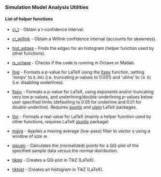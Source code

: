 ### Simulation Model Analysis Utilities

#### List of helper functions

* [ci_t](ci_t.m) - Obtain a t-confidence interval.

* [ci_willink](ci_willink.m) - Obtain a Willink confidence interval 
(accounts for skewness).

* [hist_edges](hist_edges.m) - Finds the edges for an histogram (helper 
function used by other functions).

* [is_octave](is_octave.m) - Checks if the code is running in Octave or
Matlab.

* [ltxp](ltxp.m) - Formats a _p_-value for LaTeX using the [ltxpv](ltxpv.m) 
function, setting 'minpv' to `0.001` (i.e. truncating _p_-values to 0.001) and 
'ulims' to `[0 0]` (i.e. disabling underlines).

* [ltxpv](ltxpv.m) - Formats a p-value for LaTeX, using exponents and/or 
truncating very low _p_-values, and underlining/double-underlining _p_-values 
below user specified limits (defaulting to 0.05 for underline and 0.01 for
double-underline). Requires [siunitx] and [ulem] LaTeX packages.

* [ltxr](ltxr.m) - Formats a real value for LaTeX (mainly a helper 
function used by other functions, requires LaTeX [siunitx] package)

* [mavg](mavg.m) - Applies a moving average (low-pass) filter to vector
_x_ using a window of size _w_.

* [qqcalc](qqcalc.m) - Calculates the (normalized) points for a QQ-plot 
of the specified sample data versus the normal distribution.

* [tikqq](tikqq.m) - Creates a QQ-plot in TikZ (LaTeX).

* [tikhist](tikhist.m) - Creates an histogram in TikZ (LaTeX).


[siunitx]: https://www.ctan.org/pkg/siunitx
[ulem]: https://www.ctan.org/pkg/ulem
